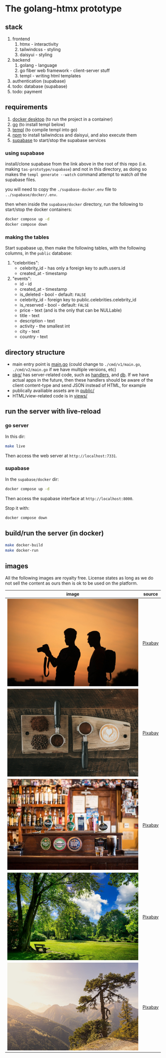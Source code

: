 # The golang-htmx prototype

## stack

1. frontend
    1. htmx - interactivity
    1. tailwindcss - styling
    1. daisyui - styling
1. backend
    1. golang - language
    1. go fiber web framework - client-server stuff
    1. templ - writing html templates
1. authentication (supabase)
1. todo: database (supabase)
1. todo: payment

## requirements

1. [docker desktop](https://docs.docker.com/desktop/install/mac-install/)
   (to run the project in a container)
1. [go](https://go.dev/doc/install) (to install templ below)
1. [templ](https://templ.guide/quick-start/installation) (to compile templ into
   go)
1. [npm](https://docs.npmjs.com/downloading-and-installing-node-js-and-npm) to
   install tailwindcss and daisyui, and also execute them
1. [supabase](https://supabase.com/docs/guides/self-hosting/docker)
   to start/stop the supabase services

### using supabase

install/clone supabase from the link above in the root of this repo
(i.e. making `tas-prototype/supabase`) and not in this directory, as doing so
makes the `templ generate --watch` command attempt to watch _all_ the supabase
files.

you will need to copy the `./supabase-docker.env` file to
`../supabase/docker/.env`.

then when inside the `supabase/docker` directory, run the following to
start/stop the docker containers:

```sh
docker compose up -d
docker compose down
```

### making the tables

<!-- TODO: automate making the tables

instead there should be a script/database migrations that populates these tables
-->

Start supabase up, then make the following tables, with the following columns,
in the `public` database:

1. "celebrities":
   * celebrity_id - has only a foreign key to auth.users.id
   * created_at - timestamp
2. "events":
   * id - id
   * created_at - timestamp
   * is_deleted - bool - default: `FALSE`
   * celebrity_id - foreign key to public.celebrities.celebrity_id
   * is_reserved - bool - default: `FALSE`
   * price - text (and is the only that can be NULLable)
   * title - text
   * description - text
   * activity - the smallest int
   * city - text
   * country - text

## directory structure

* main entry point is [main.go](./main.go) (could change to `./cmd/v1/main.go`,
  `./cmd/v2/main.go` if we have multiple versions, etc)
* [pkg/](./pkg/) has server-related code, such as [handlers](./pkg/handlers/),
  and [db](./pkg/handlers/). If we have actual apps in the future, then these
  handlers should be aware of the client content-type and send JSON instead of
  HTML, for example
* publically availiable assets are in [public/](./public/)
* HTML/view-related code is in [views/](./views/)

## run the server with live-reload

### go server

In this dir:

```sh
make live
```

Then access the web server at `http://localhost:7331`.

### supabase

In the `supabase/docker` dir:

```sh
docker compose up -d
```

Then access the supabase interface at `http://localhost:8000`.

Stop it with:

```sh
docker compose down
```

## build/run the server (in docker)

```sh
make docker-build
make docker-run
```

## images

All the following images are royalty free. License states as long as we do not
sell the content as ours then is ok to be used on the platform.

| image | source |
| ----- | ------ |
| ![default/selfie](./public/images/default.jpg) | [Pixabay](https://pixabay.com/photos/men-silhouettes-camera-photographer-1777352/) |
| ![cafe](./public/images/cafe.jpg)              | [Pixabay](https://pixabay.com/photos/coffee-beans-seed-powder-wooden-2560260/)     |
| ![pub](./public/images/pub.jpg)                | [Pixabay](https://pixabay.com/photos/bar-local-ireland-irish-pub-pub-209148/)      |
| ![park](./public/images/walk.jpg)              | [Pixabay](https://pixabay.com/photos/park-bench-park-forest-meadow-6607626/)       |
| ![hike](./public/images/hike.jpg)              | [Pixabay](https://pixabay.com/photos/mountains-hike-fall-rosswald-8411954/)        |
